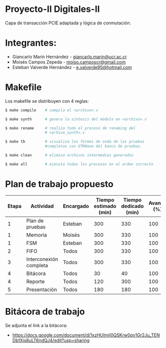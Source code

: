 # Proyecto-II Digitales-II
Capa de transacción PCIE adaptada y lógica de conmutación.

# Integrantes:
* Giancarlo Marín Hernández - giancarlo.marin@ucr.ac.cr
* Moisés Campos Zepeda - moiso.camposcr@gmail.com
* Esteban Valverde Hernández - e.valverde95@hotmail.com

# Makefile
Los makefile se distribuyen con 4 reglas:

```bash
$ make compile    # compila el <archivo>.v

$ make synth      # genera la síntesis del módulo en <archivo>.v

$ make rename     # realiza todo el proceso de renaming del
                  # <arhivo_synth>.v

$ make tb         # visualiza las formas de onda de las pruebas
                  #completas con GTKWave del banco de pruebas.

$ make clean      # elimina archivos intermedios generados

$ make all        # ejecuta todos los procesos en el orden correcto
```


# Plan de trabajo propuesto
| Etapa | Actividad | Encargado | Tiempo  estimado (min) | Tiempo  dedicado (min)| Avance (%) | Fecha  de entrega | Comentarios |
|-------|-----------------------------|-----------|------------------------|------------------------|-------------------|-------------|-------------|
| 1 | Plan de pruebas | Esteban | 300 | 330| 100 | 19/6/19 | Finalizado |
| 1 | Memoria | Moisés | 300 | 330| 100 | 19/6/19 | Finalizado |
| 1 | FSM | Esteban | 300 | 330| 100 | 19/6/19 | En proceso |
| 2 | FIFO | Todos | 300 | 330| 100 | 26/6/19 | - |
| 3 | Interconexión completa | Todos | 300 | 330| 100 | 3/7/19 | - |
| 4 | Bitácora | Todos | 30 | 40 | 100 | 6/7/19 | - |
| 4 | Reporte | Todos | 120 |300 |100 | 6/7/19 | - |
| 5 | Presentación | Todos |180 |180 |100  | 10/7/19 | - |



# Bitácora de trabajo

Se adjunta el link a la bitácora:
* https://docs.google.com/document/d/1xzHUImjI0QSKrw0qv1Gr2Ju_TENDb1Xis8uLT6ndQJ4/edit?usp=sharing